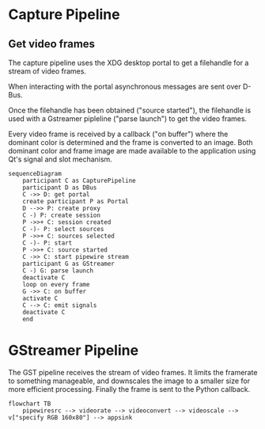 # Capture Pipeline

## Get video frames

The capture pipeline uses the XDG desktop portal to get
a filehandle for a stream of video frames.

When interacting with the portal asynchronous messages
are sent over D-Bus.

Once the filehandle has been obtained ("source started"),
the filehandle is used with a Gstreamer pipleline ("parse
launch") to get the video frames.

Every video frame is received by a callback ("on buffer")
where the dominant color is determined and the frame is
converted to an image.  Both dominant color and frame image
are made available to the application using Qt's signal and
slot mechanism.

```mermaid
sequenceDiagram
    participant C as CapturePipeline
    participant D as DBus
    C ->> D: get portal
    create participant P as Portal
    D -->> P: create proxy
    C -) P: create session
    P ->>+ C: session created
    C -)- P: select sources
    P ->>+ C: sources selected
    C -)- P: start
    P ->>+ C: source started
    C ->> C: start pipewire stream
    participant G as GStreamer
    C -) G: parse launch
    deactivate C
    loop on every frame
    G ->> C: on buffer
    activate C
    C --> C: emit signals
    deactivate C
    end
```

# GStreamer Pipeline

The GST pipeline receives the stream of video frames.
It limits the framerate to something manageable, and
downscales the image to a smaller size for more efficient
processing.  Finally the frame is sent to the Python callback.

```mermaid
flowchart TB
    pipewiresrc --> videorate --> videoconvert --> videoscale --> v["specify RGB 160x80"] --> appsink
```

